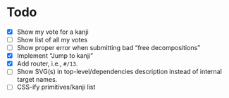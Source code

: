 # Todo

- [x] Show my vote for a kanji
- [ ] Show list of all my votes
- [ ] Show proper error when submitting bad “free decompositions”
- [x] Implement “Jump to kanji”
- [x] Add router, i.e., `#/13`.
- [ ] Show SVG(s) in top-level/dependencies description instead of internal target names.
- [ ] CSS-ify primitives/kanji list

